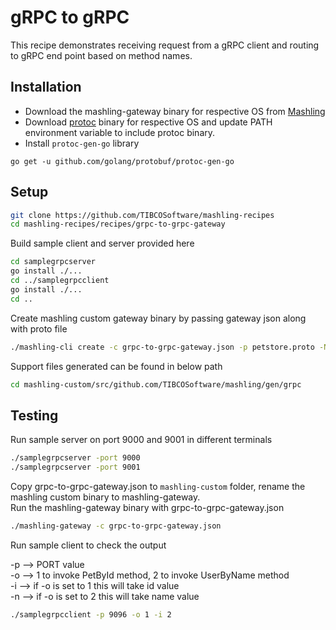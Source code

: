 # gRPC to gRPC
This recipe demonstrates receiving request from a gRPC client and routing to gRPC end point based on method names.

## Installation
* Download the mashling-gateway binary for respective OS from [Mashling](https://github.com/TIBCOSoftware/mashling/tree/master#installation-and-usage)
* Download [protoc](https://github.com/google/protobuf/releases) binary for respective OS and update PATH environment variable to include protoc binary.
* Install `protoc-gen-go` library
```
go get -u github.com/golang/protobuf/protoc-gen-go
```



## Setup
```bash
git clone https://github.com/TIBCOSoftware/mashling-recipes
cd mashling-recipes/recipes/grpc-to-grpc-gateway
```

Build sample client and server provided here
```bash
cd samplegrpcserver
go install ./...
cd ../samplegrpcclient
go install ./...
cd ..
```

Create mashling custom gateway binary by passing gateway json along with proto file
```bash
./mashling-cli create -c grpc-to-grpc-gateway.json -p petstore.proto -N
```

 Support files generated can be found in below path
```bash
cd mashling-custom/src/github.com/TIBCOSoftware/mashling/gen/grpc
```

## Testing
Run sample server on port 9000 and 9001 in different terminals
```bash
./samplegrpcserver -port 9000
./samplegrpcserver -port 9001
```

Copy grpc-to-grpc-gateway.json to `mashling-custom` folder, rename the mashling custom binary to mashling-gateway.<br>
Run the mashling-gateway binary with grpc-to-grpc-gateway.json
```bash
./mashling-gateway -c grpc-to-grpc-gateway.json
```

Run sample client to check the output

-p --> PORT value<br>
-o --> 1 to invoke PetById method, 2 to invoke UserByName method<br>
-i --> if -o is set to 1 this will take id value<br>
-n --> if -o is set to 2 this will take name value<br>

```bash
./samplegrpcclient -p 9096 -o 1 -i 2
```
